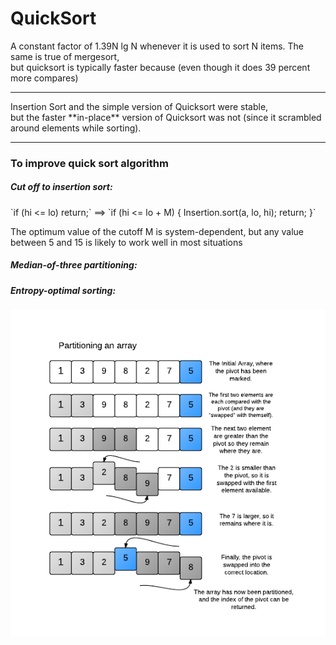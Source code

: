 # QuickSort

A constant factor of 1.39N lg N whenever it is used to sort N items. The same is true of mergesort,<br>
but quicksort is typically faster because (even though it does 39 percent more compares)
<hr>
Insertion Sort and the simple version of Quicksort were stable, <br> 
but the faster **in-place** version of Quicksort was not (since it scrambled around elements while sorting).
<hr>
<h3>To improve quick sort algorithm</h3>
<h5>Cut off to insertion sort:</h5> 
`if (hi <= lo) return;` ==> `if (hi <= lo + M) { Insertion.sort(a, lo, hi); return; }`

The optimum value of the cutoff M is system-dependent, but any value between 5 and 15 is likely to work well in most situations
<h5>Median-of-three partitioning:</h5>
<h5>Entropy-optimal sorting:</h5> 

<img src="./quicksort.png">
